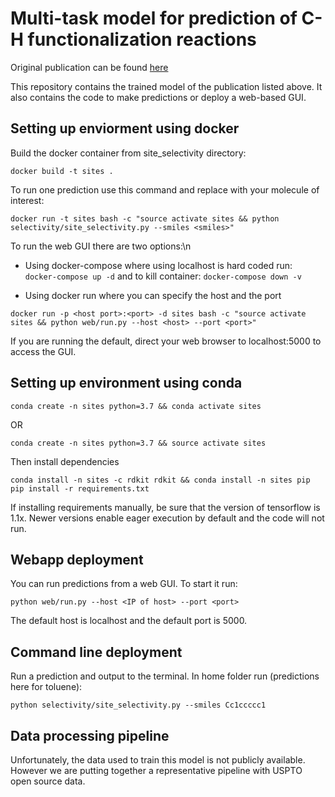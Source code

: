 # Multi-task model for prediction of C-H functionalization reactions
Original publication can be found [here](https://pubs.rsc.org/en/content/articlelanding/2020/RE/D0RE00071J#!divAbstract)

This repository contains the trained model of the publication listed above. It also contains the code to make predictions or deploy a web-based GUI.

## Setting up enviorment using docker
Build the docker container from site_selectivity directory:

```docker build -t sites .```

To run one prediction use this command and replace <smiles> with your molecule of interest:

```docker run -t sites bash -c "source activate sites && python selectivity/site_selectivity.py --smiles <smiles>"```

To run the web GUI there are two options:\n
* Using docker-compose where using localhost is hard coded run:
```docker-compose up -d``` and to kill container: ```docker-compose down -v```

* Using docker run where you can specify the host and the port

```docker run -p <host port>:<port> -d sites bash -c "source activate sites && python web/run.py --host <host> --port <port>"```

If you are running the default, direct your web browser to localhost:5000 to access the GUI.

## Setting up environment using conda
```conda create -n sites python=3.7 && conda activate sites```

OR

```conda create -n sites python=3.7 && source activate sites```

Then install dependencies

```conda install -n sites -c rdkit rdkit && conda install -n sites pip```
```pip install -r requirements.txt```

If installing requirements manually, be sure that the version of tensorflow is 1.1x. Newer versions enable eager execution by default and the code will not run.

## Webapp deployment
You can run predictions from a web GUI. To start it run:

```python web/run.py --host <IP of host> --port <port>```

The default host is localhost and the default port is 5000.

## Command line deployment
Run a prediction and output to the terminal. In home folder run (predictions here for toluene):

```python selectivity/site_selectivity.py --smiles Cc1ccccc1```

## Data processing pipeline
Unfortunately, the data used to train this model is not publicly available. However we are putting together a representative pipeline with USPTO open source data.